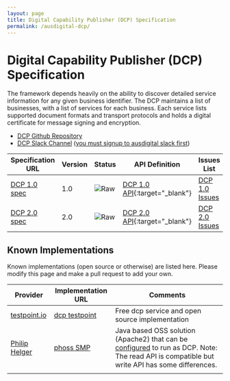 ```yaml
---
layout: page
title: Digital Capability Publisher (DCP) Specification
permalink: /ausdigital-dcp/
---
```


# Digital Capability Publisher (DCP) Specification

The framework depends heavily on the ability to discover detailed service information for any given business identifier.  The DCP maintains a list of businesses, with a list of services for each business. Each service lists supported document formats and transport protocols and holds a digital certificate for message signing and encryption.

* [DCP Github Repository](https://github.com/ausdigital/ausdigital-dcp)
* [DCP Slack Channel](https://ausdigital.slack.com/messages/spec-dcp/) ([you must signup to ausdigital slack first](https://chat.ausdigital.org/))

| Specification URL | Version | Status | API Definition |  Issues List |
| ----------------- | ------- | ------ | -------------- |  ----------- |
| [DCP 1.0 spec](http://ausdigital.org/specs/ausdigital-dcp/1.0/) | 1.0 | ![Raw](http://rfc.unprotocols.org/spec:2/COSS/raw.svg) | [DCP 1.0 API](http://swagger.testpoint.io?url=http://ausdigital.org/specs/ausdigital-dcp/1.0/swagger.json){:target="_blank"}  | [DCP 1.0 Issues](https://github.com/ausdigital/ausdigital-dcp/issues)    |
| [DCP 2.0 spec](http://ausdigital.org/specs/ausdigital-dcp/2.0/) | 2.0 | ![Raw](http://rfc.unprotocols.org/spec:2/COSS/raw.svg) | [DCP 2.0 API](http://swagger.testpoint.io?url=http://ausdigital.org/specs/ausdigital-dcl/2.0/swagger.json){:target="_blank"}  | [DCP 2.0 Issues](https://github.com/ausdigital/ausdigital-dcp/issues)    |

## Known Implementations

Known implementations (open source or otherwise) are listed here.  Please modify this page and make a pull request to add your own.

|Provider|Implementation URL|Comments|
|--------|------------------|--------|
|[testpoint.io](http://testpoint.io/) | [dcp testpoint](http://testpoint.io/dcp)| Free dcp service and open source implementation|
|[Philip Helger](https://github.com/phax) | [phoss SMP](https://github.com/phax/peppol-smp-server)| Java based OSS solution (Apache2) that can be [configured](https://github.com/phax/peppol-smp-server/wiki/AusDigital-DCP) to run as DCP. Note: The read API is compatible but write API has some differences. |
|  |  |  |
